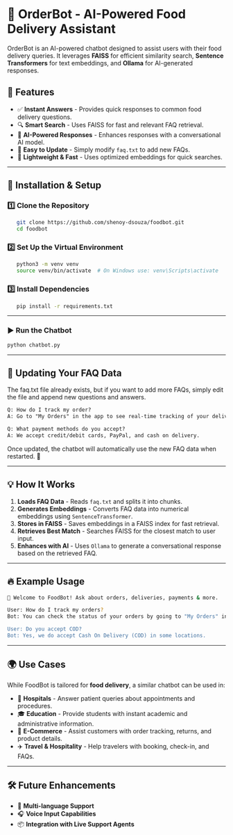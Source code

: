 # 🍔 OrderBot - AI-Powered Food Delivery Assistant

OrderBot is an AI-powered chatbot designed to assist users with their food delivery queries. It leverages **FAISS** for efficient similarity search, **Sentence Transformers** for text embeddings, and **Ollama** for AI-generated responses.

## 🚀 Features

- ✅ **Instant Answers** - Provides quick responses to common food delivery questions.
- 🔍 **Smart Search** - Uses FAISS for fast and relevant FAQ retrieval.
- 🤖 **AI-Powered Responses** - Enhances responses with a conversational AI model.
- 📄 **Easy to Update** - Simply modify `faq.txt` to add new FAQs.
- 🏃️ **Lightweight & Fast** - Uses optimized embeddings for quick searches.

---

## 👥 Installation & Setup

### 1️⃣ Clone the Repository
```bash
   git clone https://github.com/shenoy-dsouza/foodbot.git
   cd foodbot
```

### 2️⃣ Set Up the Virtual Environment
```bash
   python3 -m venv venv
   source venv/bin/activate  # On Windows use: venv\Scripts\activate
```

### 3️⃣ Install Dependencies
```bash
   pip install -r requirements.txt
```

---


### ▶️ Run the Chatbot
```bash
python chatbot.py
```

---


## 📅 Updating Your FAQ Data
The faq.txt file already exists, but if you want to add more FAQs, simply edit the file and append new questions and answers.

```txt
Q: How do I track my order?
A: Go to "My Orders" in the app to see real-time tracking of your delivery.  

Q: What payment methods do you accept?
A: We accept credit/debit cards, PayPal, and cash on delivery.
```
Once updated, the chatbot will automatically use the new FAQ data when restarted. 🚀

---


## 💡 How It Works

1. **Loads FAQ Data** - Reads `faq.txt` and splits it into chunks.
2. **Generates Embeddings** - Converts FAQ data into numerical embeddings using `SentenceTransformer`.
3. **Stores in FAISS** - Saves embeddings in a FAISS index for fast retrieval.
4. **Retrieves Best Match** - Searches FAISS for the closest match to user input.
5. **Enhances with AI** - Uses `Ollama` to generate a conversational response based on the retrieved FAQ.

---

## 🔥 Example Usage
```bash
🤖 Welcome to FoodBot! Ask about orders, deliveries, payments & more.

User: How do I track my orders?
Bot: You can check the status of your orders by going to "My Orders" in the app, where you'll see real-time tracking information.

User: Do you accept COD?   
Bot: Yes, we do accept Cash On Delivery (COD) in some locations.
```

---

## 🌍 Use Cases
While FoodBot is tailored for **food delivery**, a similar chatbot can be used in:

- 🏥 **Hospitals** - Answer patient queries about appointments and procedures.
- 🎓 **Education** - Provide students with instant academic and administrative information.
- 🛒 **E-Commerce** - Assist customers with order tracking, returns, and product details.
- ✈️ **Travel & Hospitality** - Help travelers with booking, check-in, and FAQs.

---

## 🛠️ Future Enhancements
- 🔄 **Multi-language Support**
- 🎧 **Voice Input Capabilities**
- 📦 **Integration with Live Support Agents**

